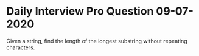 # Daily Interview Pro Question 09-07-2020
Given a string, find the length of the longest substring without repeating characters. 
